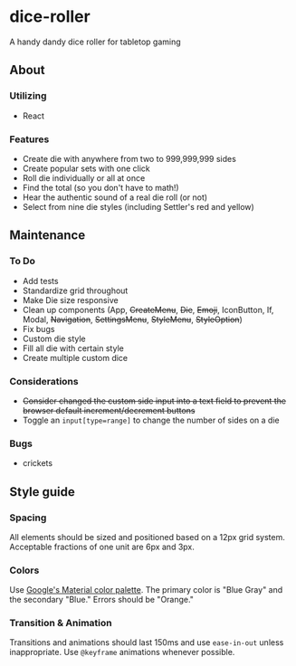 # dice-roller

A handy dandy dice roller for tabletop gaming

## About

### Utilizing
- React

### Features
- Create die with anywhere from two to 999,999,999 sides
- Create popular sets with one click
- Roll die individually or all at once
- Find the total (so you don't have to math!)
- Hear the authentic sound of a real die roll (or not)
- Select from nine die styles (including Settler's red and yellow)

## Maintenance

### To Do
- Add tests
- Standardize grid throughout
- Make Die size responsive
- Clean up components (App, ~~CreateMenu~~, ~~Die~~, ~~Emoji~~, IconButton, If, Modal, ~~Navigation~~, ~~SettingsMenu~~, ~~StyleMenu~~, ~~StyleOption~~)
- Fix bugs
- Custom die style
- Fill all die with certain style
- Create multiple custom dice

### Considerations
- ~~Consider changed the custom side input into a text field to prevent the browser default increment/decrement buttons~~
- Toggle an `input[type=range]` to change the number of sides on a die

### Bugs
- crickets

## Style guide

### Spacing
All elements should be sized and positioned based on a 12px grid system. Acceptable fractions of one unit are 6px and 3px.

### Colors
Use [Google's Material color palette](https://material.io/guidelines/style/color.html#color-color-palette). The primary color is "Blue Gray" and the secondary "Blue." Errors should be "Orange."

### Transition & Animation
Transitions and animations should last 150ms and use `ease-in-out` unless inappropriate. Use `@keyframe` animations whenever possible.
